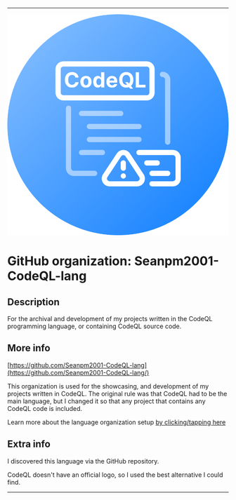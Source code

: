 
***

<!--
<details open><summary><p>Click/tap here to expand/collapse the full resolution (vector) logo for this project</p></summary>

![CodeQL_Logo.svg failed to load. The file may be missing or corrupt. Check the file path for errors first.](/AdditionalInfo/2/Seanpm2001-CodeQL-lang/CodeQL_logo.svg)

</details>

<details><summary><p>Click/tap here to expand/collapse the non-vector (raster) logo for this project</p></summary>
!-->

![CodeQL_Logo.png failed to load. The file may be missing or corrupt. Check the file path for errors first.](/AdditionalInfo/2/Seanpm2001-CodeQL-lang/CodeQL_Logo.png)

<!--
</details>
!-->

# GitHub organization: Seanpm2001-CodeQL-lang

## Description

For the archival and development of my projects written in the CodeQL programming language, or containing CodeQL source code.

## More info

[https://github.com/Seanpm2001-CodeQL-lang](https://github.com/Seanpm2001-CodeQL-lang/)

This organization is used for the showcasing, and development of my projects written in CodeQL. The original rule was that CodeQL had to be the main language, but I changed it so that any project that contains any CodeQL code is included.

Learn more about the language organization setup [by clicking/tapping here](/AdditionalInfo/LanguageOrgs/README.md)

## Extra info

I discovered this language via the GitHub repository.

CodeQL doesn't have an official logo, so I used the best alternative I could find.

***
